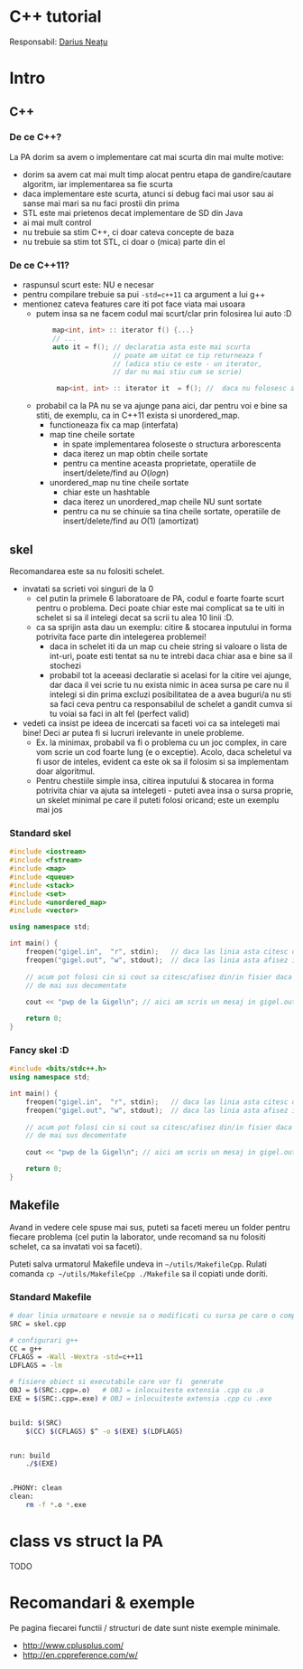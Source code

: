 # C++ tutorial
Responsabil: [Darius Neațu](neatudarius@gmail.com)

# Intro
## C++
### De ce C++? 
La PA dorim sa avem o implementare cat mai scurta din mai multe motive:
  - dorim sa avem cat mai mult timp alocat pentru etapa de gandire/cautare algoritm, iar implementarea sa fie scurta
  - daca implementare este scurta, atunci si debug faci mai usor sau ai sanse mai mari sa nu faci prostii din prima
  - STL este mai prietenos decat implementare de SD din Java
  - ai mai mult control
  - nu trebuie sa stim C++, ci doar cateva concepte de baza
  - nu trebuie sa stim tot STL, ci doar o (mica) parte din el
 
 ### De ce C++11?
   - raspunsul scurt este: NU e necesar
   - pentru compilare trebuie sa pui `-std=c++11` ca argument a lui g++
   - mentionez cateva features care iti pot face viata mai usoara
     - putem insa sa ne facem codul mai scurt/clar prin folosirea lui auto :D
		``` cpp
		    map<int, int> :: iterator f() {...}
		    // ...
		    auto it = f(); // declaratia asta este mai scurta
		                   // poate am uitat ce tip returneaza f  
		                   // (adica stiu ce este - un iterator, 
		                   // dar nu mai stiu cum se scrie)

		     map<int, int> :: iterator it  = f(); //  daca nu folosesc auto trebuie sa fac asa
		```
     - probabil ca la PA nu se va ajunge pana aici, dar pentru voi e bine sa stiti, de exemplu, ca in C++11 exista si unordered_map. 
        - functioneaza fix ca map (interfata)
        - map tine cheile sortate
           - in spate implementarea foloseste o structura arborescenta 
           - daca iterez un map obtin cheile sortate
           - pentru ca mentine aceasta proprietate, operatiile de insert/delete/find au $O(log n)$   
        - unordered_map nu tine cheile sortate 
          - chiar este un hashtable
          - daca iterez un unordered_map cheile NU sunt sortate
          - pentru ca nu se chinuie sa tina cheile sortate,    operatiile de insert/delete/find au $O(1)$ (amortizat)   

## skel
Recomandarea este sa nu folositi schelet.
  - invatati sa scrieti voi singuri de la 0
     -  cel putin la primele 6 laboratoare de PA, codul e foarte foarte scurt pentru o problema. Deci poate chiar este mai complicat sa te uiti in schelet si sa il intelegi decat sa scrii tu alea 10 linii :D.
     - ca sa sprijin asta dau un exemplu: citire & stocarea inputului in forma potrivita face parte din intelegerea problemei!
       - daca in schelet iti da un map cu cheie string si valoare o lista de int-uri, poate esti tentat sa nu te intrebi daca chiar asa e bine sa il stochezi
       - probabil tot la aceeasi declaratie si acelasi for la citire vei ajunge, dar daca il vei scrie tu nu exista nimic in acea sursa pe care nu il intelegi si din prima excluzi posibilitatea de a avea buguri/a nu sti sa faci ceva pentru ca responsabilul de schelet a gandit cumva si tu voiai sa faci in alt fel (perfect valid)
   - vedeti ca insist pe ideea de incercati sa faceti voi ca sa intelegeti mai bine! Deci ar putea fi si lucruri irelevante in unele probleme. 
     - Ex. la minimax, probabil va fi o problema cu un joc complex, in care vom scrie un cod foarte lung (e o exceptie). Acolo, daca scheletul va fi usor de inteles, evident ca este ok sa il folosim si sa implementam doar algoritmul.
     - Pentru chestiile simple insa, citirea inputului & stocarea in forma potrivita chiar va ajuta sa intelegeti
    - puteti avea insa o sursa proprie, un skelet minimal pe care il puteti folosi oricand; este un exemplu mai jos

### Standard skel
``` cpp
#include <iostream>
#include <fstream>
#include <map>
#include <queue>
#include <stack>
#include <set>
#include <unordered_map>
#include <vector>

using namespace std;

int main() {
    freopen("gigel.in",  "r", stdin);   // daca las linia asta citesc din fisier
    freopen("gigel.out", "w", stdout);  // daca las linia asta afisez in fisier
    
    // acum pot folosi cin si cout sa citesc/afisez din/in fisier daca am lasat liniile
    // de mai sus decomentate
    
    cout << "pwp de la Gigel\n"; // aici am scris un mesaj in gigel.out

	return 0;
}
```
### Fancy skel :D
``` cpp
#include <bits/stdc++.h>
using namespace std;

int main() {
    freopen("gigel.in",  "r", stdin);   // daca las linia asta citesc din fisier
    freopen("gigel.out", "w", stdout);  // daca las linia asta afisez in fisier
    
    // acum pot folosi cin si cout sa citesc/afisez din/in fisier daca am lasat liniile
    // de mai sus decomentate
    
    cout << "pwp de la Gigel\n"; // aici am scris un mesaj in gigel.out

	return 0;
}
```          
## Makefile
Avand in vedere cele spuse mai sus, puteti sa faceti mereu un folder pentru fiecare problema (cel putin la laborator, unde recomand sa nu folositi schelet, ca sa invatati voi sa faceti).

Puteti salva urmatorul Makefile undeva in `~/utils/MakefileCpp`. Rulati comanda `cp ~/utils/MakefileCpp ./Makefile` sa il copiati unde doriti.

### Standard Makefile
``` bash
# doar linia urmatoare e nevoie sa o modificati cu sursa pe care o compilati
SRC = skel.cpp

# configurari g++
CC = g++
CFLAGS = -Wall -Wextra -std=c++11
LDFLAGS = -lm

# fisiere obiect si executabile care vor fi  generate
OBJ = $(SRC:.cpp=.o)   # OBJ = inlocuiteste extensia .cpp cu .o
EXE = $(SRC:.cpp=.exe) # OBJ = inlocuiteste extensia .cpp cu .exe


build: $(SRC) 
	$(CC) $(CFLAGS) $^ -o $(EXE) $(LDFLAGS)


run: build
	./$(EXE)


.PHONY: clean
clean:
	rm -f *.o *.exe 
```

# class vs struct la PA
TODO

# Recomandari & exemple
Pe pagina fiecarei functii / structuri de date sunt niste exemple minimale.
  - http://www.cplusplus.com/
  - http://en.cppreference.com/w/

<!--stackedit_data:
eyJoaXN0b3J5IjpbMzY1OTMyMDQwXX0=
-->